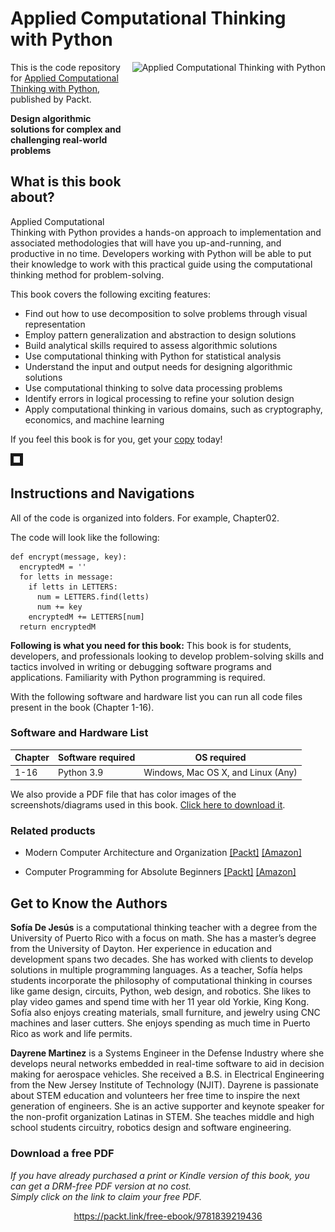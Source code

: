 


# Applied Computational Thinking with Python

<a href="https://www.packtpub.com/programming/practical-computational-thinking-with-python?utm_source=github&utm_medium=repository&utm_campaign=9781786461629"><img src="https://www.packtpub.com/media/catalog/product/cache/4cdce5a811acc0d2926d7f857dceb83b/9/7/9781839219436-original_83.jpeg" alt="Applied Computational Thinking with Python" height="256px" align="right"></a>

This is the code repository for [Applied Computational Thinking with Python](https://www.packtpub.com/programming/practical-computational-thinking-with-python?utm_source=github&utm_medium=repository&utm_campaign=9781786461629), published by Packt.

**Design algorithmic solutions for complex and challenging real-world problems**

## What is this book about?
Applied Computational Thinking with Python provides a hands-on approach to implementation and associated methodologies that will have you up-and-running, and productive in no time. Developers working with Python will be able to put their knowledge to work with this practical guide using the computational thinking method for problem-solving.

This book covers the following exciting features:
* Find out how to use decomposition to solve problems through visual representation
* Employ pattern generalization and abstraction to design solutions
* Build analytical skills required to assess algorithmic solutions
* Use computational thinking with Python for statistical analysis
* Understand the input and output needs for designing algorithmic solutions
* Use computational thinking to solve data processing problems
* Identify errors in logical processing to refine your solution design
* Apply computational thinking in various domains, such as cryptography, economics, and machine learning

If you feel this book is for you, get your [copy](https://www.amazon.com/dp/1839219432) today!

<a href="https://www.packtpub.com/?utm_source=github&utm_medium=banner&utm_campaign=GitHubBanner"><img src="https://raw.githubusercontent.com/PacktPublishing/GitHub/master/GitHub.png" 
alt="https://www.packtpub.com/" border="5" /></a>

## Instructions and Navigations
All of the code is organized into folders. For example, Chapter02.

The code will look like the following:
```
def encrypt(message, key):
  encryptedM = ''
  for letts in message:
    if letts in LETTERS:
      num = LETTERS.find(letts)
      num += key
    encryptedM += LETTERS[num]
  return encryptedM
```

**Following is what you need for this book:**
This book is for students, developers, and professionals looking to develop problem-solving skills and tactics involved in writing or debugging software programs and applications. Familiarity with Python programming is required.

With the following software and hardware list you can run all code files present in the book (Chapter 1-16).
### Software and Hardware List
| Chapter | Software required | OS required |
| -------- | ------------------------------------ | ----------------------------------- |
| 1-16 | Python 3.9 | Windows, Mac OS X, and Linux (Any) |

We also provide a PDF file that has color images of the screenshots/diagrams used in this book. [Click here to download it](https://static.packt-cdn.com/downloads/9781839219436_ColorImages.pdf).

### Related products
* Modern Computer Architecture and Organization [[Packt]](https://www.packtpub.com/product/modern-computer-architecture-and-organization/9781838984397?utm_source=github&utm_medium=repository&utm_campaign=9781838984397) [[Amazon]](https://www.amazon.com/dp/1838984399)

* Computer Programming for Absolute Beginners [[Packt]](https://www.packtpub.com/product/computer-programming-for-absolute-beginners/9781839216862?utm_source=github&utm_medium=repository&utm_campaign=9781839216862) [[Amazon]](https://www.amazon.com/dp/1839216867)

## Get to Know the Authors
**Sofía De Jesús**
is a computational thinking teacher with a degree from the University of Puerto Rico with a focus on math. She has a master’s degree from the University of Dayton. Her experience in education and development spans two decades. She has worked with clients to develop solutions in multiple programming languages. As a teacher, Sofía helps students incorporate the philosophy of computational thinking in courses like game design, circuits, Python, web design, and robotics. She likes to play video games and spend time with her 11 year old Yorkie, King Kong. Sofía also enjoys creating materials, small furniture, and jewelry using CNC machines and laser cutters. She enjoys spending as much time in Puerto Rico as work and life permits.

**Dayrene Martinez**
is a Systems Engineer in the Defense Industry where she develops neural networks embedded in real-time software to aid in decision making for aerospace vehicles. She received a B.S. in Electrical Engineering from the New Jersey Institute of Technology (NJIT). Dayrene is passionate about STEM education and volunteers her free time to inspire the next generation of engineers. She is an active supporter and keynote speaker for the non-profit organization Latinas in STEM. She teaches middle and high school students circuitry, robotics design and software engineering.
### Download a free PDF

 <i>If you have already purchased a print or Kindle version of this book, you can get a DRM-free PDF version at no cost.<br>Simply click on the link to claim your free PDF.</i>
<p align="center"> <a href="https://packt.link/free-ebook/9781839219436">https://packt.link/free-ebook/9781839219436 </a> </p>